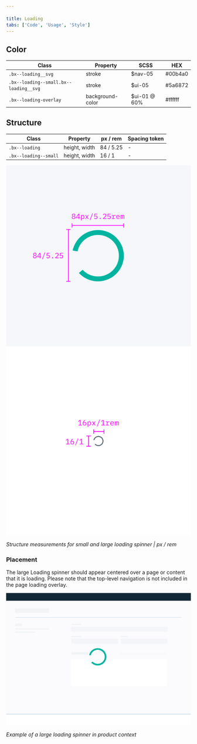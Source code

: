 ```yaml
---

title: Loading
tabs: ['Code', 'Usage', 'Style']
---
```


## Color

| Class                                  | Property         | SCSS         | HEX     |
| -------------------------------------- | ---------------- | ------------ | ------- |
| `.bx--loading__svg`                    | stroke           | $nav-05      | #00b4a0 |
| `.bx--loading--small.bx--loading__svg` | stroke           | $ui-05       | #5a6872 |
| `.bx--loading-overlay`                 | background-color | $ui-01 @ 60% | #ffffff |

## Structure

| Class                 | Property      | px / rem  | Spacing token |
| --------------------- | ------------- | --------- | ------------- |
| `.bx--loading`        | height, width | 84 / 5.25 | -             |
| `.bx--loading--small` | height, width | 16 / 1    | -             |

<grid-wrapper>
<div class="image-grid">
  <div>
    <img src="images/loading-style-1.png" alt="Large spinner structure measurements"/>
  </div>
  <div>
    <img src="images/loading-style-2.png" alt="Small spinner structure measurements"/>
  </div>
</div>
</grid-wrapper>

_Structure measurements for small and large loading spinner | px / rem_

### Placement

The large Loading spinner should appear centered over a page or content that it is loading. Please note that the top-level navigation is not included in the page loading overlay.

<div class="image-component">
    <img src="images/loading-style-4.png" alt="Large spinner in context example" />
</div>

_Example of a large loading spinner in product context_
